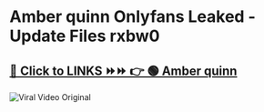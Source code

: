 
 # Amber quinn Onlyfans Leaked - Update Files rxbw0

## <h2><a href="https://clipsfans.com/Amber_quinn&ref=git">🔗 Click to LINKS ⏩⏩ 👉 🟢 Amber quinn </a></h2>

<a href="https://clipsfans.com/Amber_quinn&ref=git" rel="nofollow" data-target="animated-image.originalLink"><img src="https://i.ibb.co.com/xMMVF88/686577567.gif" alt="Viral Video Original" style="max-width: 100%; display: inline-block;" data-target="animated-image.originalImage"></a>

